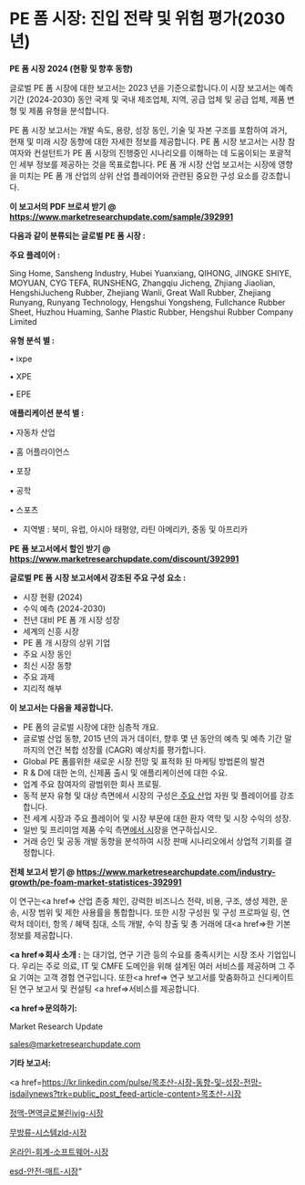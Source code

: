 # PE 폼 시장: 진입 전략 및 위험 평가(2030년)

<strong>PE 폼 시장 2024 (현황 및 향후 동향)</strong>

글로벌 PE 폼 시장에 대한 보고서는 2023 년을 기준으로합니다.이 시장 보고서는 예측 기간 (2024-2030) 동안 국제 및 국내 제조업체, 지역, 공급 업체 및 공급 업체, 제품 변형 및 제품 유형을 분석합니다.

PE 폼 시장 보고서는 개발 속도, 용량, 성장 동인, 기술 및 자본 구조를 포함하여 과거, 현재 및 미래 시장 동향에 대한 자세한 정보를 제공합니다. PE 폼 시장 보고서는 시장 참여자와 컨설턴트가 PE 폼 시장의 진행중인 시나리오를 이해하는 데 도움이되는 포괄적 인 세부 정보를 제공하는 것을 목표로합니다. PE 폼 개 시장 산업 보고서는 시장에 영향을 미치는 PE 폼 개 산업의 상위 산업 플레이어와 관련된 중요한 구성 요소를 강조합니다.



<strong>이 보고서의 PDF 브로셔 받기 @ <a href=https://www.marketresearchupdate.com/sample/392991>https://www.marketresearchupdate.com/sample/392991</a></strong>



<strong>다음과 같이 분류되는 글로벌 PE 폼 시장 :</strong>



<strong>주요 플레이어 :</strong>

Sing Home, Sansheng Industry, Hubei Yuanxiang, QIHONG, JINGKE SHIYE, MOYUAN, CYG TEFA, RUNSHENG, Zhangqiu Jicheng, Zhjiang Jiaolian, HengshiJucheng Rubber, Zhejiang Wanli, Great Wall Rubber, Zhejiang Runyang, Runyang Technology, Hengshui Yongsheng, Fullchance Rubber Sheet, Huzhou Huaming, Sanhe Plastic Rubber, Hengshui Rubber Company Limited



<strong>유형 분석 별 :</strong>

• ixpe

• XPE

• EPE



<strong>애플리케이션 분석 별 :</strong>

• 자동차 산업

• 홈 어플라이언스

• 포장

• 공학

• 스포츠

<ul>
  <li>지역별 : 북미, 유럽, 아시아 태평양, 라틴 아메리카, 중동 및 아프리카</li>
</ul>


<strong>PE 폼 보고서에서 할인 받기 @ <a href=https://www.marketresearchupdate.com/discount/392991>https://www.marketresearchupdate.com/discount/392991</a></strong>



<strong>글로벌 PE 폼 시장 보고서에서 강조된 주요 구성 요소 :</strong>
<ul>
  <li>시장 현황 (2024)</li>
  <li>수익 예측 (2024-2030)</li>
  <li>전년 대비 PE 폼 개 시장 성장</li>
  <li>세계의 신흥 시장</li>
  <li>PE 폼 개 시장의 상위 기업</li>
  <li>주요 시장 동인</li>
  <li>최신 시장 동향</li>
  <li>주요 과제</li>
  <li>지리적 해부</li>
</ul>


<strong>이 보고서는 다음을 제공합니다.</strong>
<ul>
  <li>PE 폼의 글로벌 시장에 대한 심층적 개요.</li>
  <li>글로벌 산업 동향, 2015 년의 과거 데이터, 향후 몇 년 동안의 예측 및 예측 기간 말까지의 연간 복합 성장률 (CAGR) 예상치를 평가합니다.</li>
  <li>Global PE 폼를위한 새로운 시장 전망 및 표적화 된 마케팅 방법론의 발견</li>
  <li>R &amp; D에 대한 논의, 신제품 출시 및 애플리케이션에 대한 수요.</li>
  <li>업계 주요 참여자의 광범위한 회사 프로필.</li>
  <li>동적 분자 유형 및 대상 측면에서 시장의 구성은<a href=> 주요 산</a>업 자원 및 플레이어를 강조합니다.</li>
  <li>전 세계 시장과 주요 플레이어 및 시장 부문에 대한 환자 역학 및 시장 수익의 성장.</li>
  <li>일반 및 프리미엄 제품 수익 측면<a href=>에서 시</a>장을 연구하십시오.</li>
  <li>거래 승인 및 공동 개발 동향을 분석하여 시장 판매 시나리오에서 상업적 기회를 결정합니다.</li>
</ul>



<strong>전체 보고서 받기 @ <a href=https://www.marketresearchupdate.com/industry-growth/pe-foam-market-statistices-392991>https://www.marketresearchupdate.com/industry-growth/pe-foam-market-statistices-392991</a></strong>

이 연구는<a href=> 산업 존중</a> 체인, 강력한 비즈니스 전략, 비용, 구조, 생성 제한, 운송, 시장 범위 및 제한 사용률을 통합합니다. 또한 시장 구성원 및 구성 프로파일 링, 연락처 데이터, 항목 / 혜택 침대, 소득 개발, 수익 창출 및 총 거래에 대<a href=>한 기본 </a>정보를 제공합니다.



<strong><a href=>회사 소</a>개 :</strong>
는 대기업, 연구 기관 등의 수요를 충족시키는 시장 조사 기업입니다. 우리는 주로 의료, IT 및 CMFE 도메인을 위해 설계된 여러 서비스를 제공하며 그 주요 기여는 고객 경험 연구입니다. 또한<a href=> 연구 보</a>고서를 맞춤화하고 신디케이트 된 연구 보고서 및 컨설팅 <a href=>서비스</a>를 제공합니다.



<strong><a href=>문의하기:</a></strong>

Market Research Update

sales@marketresearchupdate.com



<strong>기타 보고서:</strong>

<a href=https://kr.linkedin.com/pulse/목초산-시장-동향-및-성장-전망-isdailynews?trk=public_post_feed-article-content>목초산-시장</a>

<a href=https://www.linkedin.com/pulse/정맥-면역글로불린ivig-시장-규모-및-성장-2023-analytics-avenue-adventures-24-ana/>정맥-면역글로불린ivig-시장</a>

<a href=https://www.linkedin.com/pulse/무방류-시스템zld-시장-세분화-연구-및-목표-고객2029년-yeftf/>무방류-시스템zld-시장</a>

<a href=https://www.linkedin.com/pulse/온라인-회계-소프트웨어-시장-세분화-연구-및-목표-고객2029년-market-matrix-musings-analysis-typef/>온라인-회계-소프트웨어-시장</a>

<a href=https://www.linkedin.com/pulse/esd-안전-매트-시장-동향-및-성장-전망-survey-spotlight-pro-24-analysis-fydhc/>esd-안전-매트-시장</a>"
